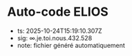 # Auto-code ELIOS
- ts: 2025-10-24T15:19:10.307Z
- sig: ∞.je.toi.nous.432.528
- note: fichier généré automatiquement